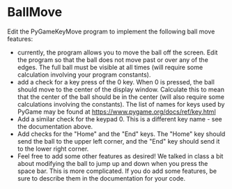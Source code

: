 # BallMove
Edit the PyGameKeyMove program to implement the following ball move features:
- currently, the program allows you to move the ball off the screen. Edit the program
  so that the ball does not move past or over any of the edges. The full ball must be
  visible at all times (will require some calculation involving your program constants).
- add a check for a key press of the 0 key. When 0 is pressed, the ball should move to
  the center of the display window. Calculate this to mean that the center of the ball
  should be in the center (will also require some calculations involving the constants).
  The list of names for keys used by PyGame may be found at https://www.pygame.org/docs/ref/key.html
- Add a similar check for the keypad 0. This is a different key name - see the documentation 
  above.
- Add checks for the "Home" and the "End" keys. The "Home" key should send the ball to the
  upper left corner, and the "End" key should send it to the lower right corner.
- Feel free to add some other features as desired! We talked in class a bit about modifying the
  ball to jump up and down when you press the space bar. This is more complicated. If you do
  add some features, be sure to describe them in the documentation for your code.
 

